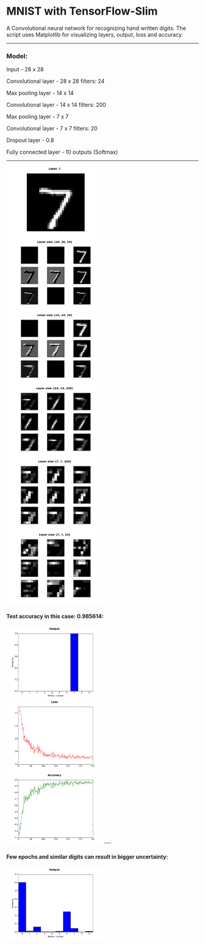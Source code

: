 # MNIST with TensorFlow-Slim

A Convolutional neural network for recognizing hand written digits. The script uses Matplotlib for visualizing layers, output, loss and accuracy.

---

### Model:

Input - 28 x 28

Convolutional layer - 28 x 28 filters: 24

Max pooling layer - 14 x 14

Convolutional layer - 14 x 14 filters: 200

Max pooling layer - 7 x 7

Convolutional layer - 7 x 7 filters: 20

Dropout layer - 0.8

Fully connected layer - 10 outputs (Softmax)

---

<img src="https://github.com/ErlendFax/MNIST-ConvNet-with-TensorFlow/blob/master/Img/figure_1.png" width="50%" height="50%">

<img src="https://github.com/ErlendFax/MNIST-ConvNet-with-TensorFlow/blob/master/Img/figure_4.png" width="50%" height="50%">

<img src="https://github.com/ErlendFax/MNIST-ConvNet-with-TensorFlow/blob/master/Img/figure_5.png" width="50%" height="50%">

<img src="https://github.com/ErlendFax/MNIST-ConvNet-with-TensorFlow/blob/master/Img/figure_6.png" width="50%" height="50%">

<img src="https://github.com/ErlendFax/MNIST-ConvNet-with-TensorFlow/blob/master/Img/figure_7.png" width="50%" height="50%">

<img src="https://github.com/ErlendFax/MNIST-ConvNet-with-TensorFlow/blob/master/Img/figure_8.png" width="50%" height="50%">

#### Test accuracy in this case: 0.985614:
<img src="https://github.com/ErlendFax/MNIST-ConvNet-with-TensorFlow/blob/master/Img/figure_9.png" width="50%" height="50%">

<img src="https://github.com/ErlendFax/MNIST-ConvNet-with-TensorFlow/blob/master/Img/figure_2.png" width="50%" height="50%">

<img src="https://github.com/ErlendFax/MNIST-ConvNet-with-TensorFlow/blob/master/Img/figure_3.png" width="50%" height="50%">
---

#### Few epochs and similar digits can result in bigger uncertainty:
<img src="https://github.com/ErlendFax/MNIST-ConvNet-with-TensorFlow/blob/master/Img/figure_10.png" width="50%" height="50%">
